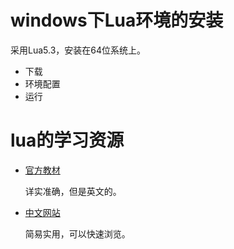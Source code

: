 # windows下Lua环境的安装
采用Lua5.3，安装在64位系统上。

- 下载
- 环境配置
- 运行

# lua的学习资源
- [官方教材](http://www.lua.org/pil/)

  详实准确，但是英文的。
  
- [中文网站](http://www.runoob.com/lua/lua-tutorial.html)

  简易实用，可以快速浏览。
